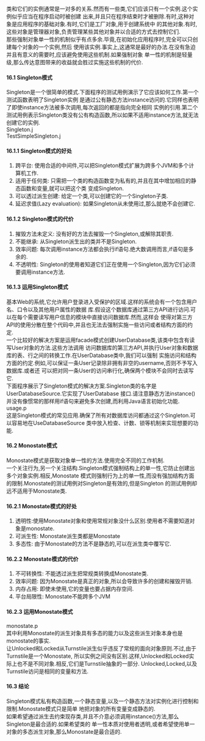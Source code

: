###
类和它们的实例通常是一对多的关系.然而有一些类,它们应该只有一个实例.这个实例似乎应当在程序启动时被创建
出来,并且只在程序结束时才被删除.有时,这种对象是应用程序的基础对象.有时,它们是工厂对象,用于创建系统中
的其他对象.有时,这些对象是管理器对象,负责管理某些其他对象并以合适的方式去控制它们.  
那些强制对象单一性的机制似乎有点多余.毕竟,在初始化应用程序时,完全可以只创建每个对象的一个实例,然后
使用该实例.事实上,这通常是最好的办法.在没有急迫并且有意义的需要时,应该避免使用这些机制.如果强制对象
单一性的机制是轻量级,那么传达意图带来的收益就会胜过实施这些机制的代价.  
#### 16.1 Singleton模式
Singleton是一个很简单的模式.下面程序的测试用例演示了它应该如何工作.第一个测试函数表明了Singleton实例
是通过公有静态方法instance访问的.它同样也表明了即使instance方法被多次调用,每次返回的都是指向完全相同
实例的引用.第二个测试用例表示Singleton类没有公有构造函数,所以如果不适用instance方法,就无法创建它的实例.  
Singleton.j  
TestSimpleSingleton.j  
#### 16.1.1 Singleton模式的好处
1. 跨平台: 使用合适的中间件,可以把Singleton模式扩展为跨多个JVM和多个计算机工作.
2. 适用于任何类: 只需把一个类的构造函数变为私有的,并且在其中增加相应的静态函数和变量,就可以把这个类
变成Singleton.
3. 可以透过派生创建: 给定一个类,可以创建它的一个Singleton子类.
4. 延迟求值(Lazy evaluation): 如果Singleton从未使用过,那么就绝不会创建它.
#### 16.1.2 Singleton模式的代价
1. 摧毁方法未定义: 没有好的方法去摧毁一个Singleton,或解除其职责.
2. 不能继承: 从Singleton派生出的类并不是Singleton.
3. 效率问题: 每次调用instance方法都会执行if语句.绝大数调用而言,if语句是多余的.  
4. 不透明性: Singleton的使用者知道它们正在使用一个Singleton,因为它们必须要调用instance方法.
#### 16.1.3 运用Singleton模式
基本Web的系统,它允许用户登录进入受保护的区域.这样的系统会有一个包含用户名、口令以及其他用户属性的数据
库.假设这个数据库通过第三方API进行访问.可以在每个需要读写用户信息的模块中直接访问数据库.然而,这样会
使得对第三方API的使用分散在整个代码中,并且也无法去强制实施一些访问或者结构方面的约定.  
一个比较好的解决方案是运用facade模式创建UserDatabase类,该类中包含有读写User对象的方法.这些方法调用
访问数据库的第三方API,并执行User对象和数据库的表、行之间的转换工作.在UserDatabase类中,我们可以强制
实施访问和结构方面的约定.例如,可以保证一条User记录除非拥有非空的username,否则不予写入数据库.或者还
可以把对同一条User的访问串行化,确保两个模块不会同时去读写它.  
下面程序展示了Singleton模式的解决方案.Singleton类的名字是UserDatabaseSource.它实现了UserDatabase
接口.请注意静态方法instance()并没有像惯常的那样用if语句来避免多次创建,而利用Java语言初始化功能.  
usage.p  
这是Singleton模式的常见应用.确保了所有对数据库访问都通过这个Singleton.可以容易地在UseDatabaseSource
类中放入检查、计数、锁等机制来实现想要的功能.  
#### 16.2 Monostate模式
Monostate模式是获取对象单一性的方法.使用完全不同的工作机制.  
一个关注行为,另一个关注结构.Singleton模式强制结构上的单一性,它防止创建出多个对象实例.相反,Monostate
模式则强制行为上的单一性,而没有强加结构方面的限制.Monostate的测试用例对Singleton是有效的,但是Singleton
的测试用例却远不适用于Monostate类.
#### 16.2.1 Monostate模式的好处
1. 透明性:使用Monostate对象和使用常规对象没什么区别.使用者不需要知道对象是monostate.
2. 可派生性: Monostate派生类都是Monostate
3. 多态性: 由于Monostate的方法不是静态的,可以在派生类中覆写它.
#### 16.2.2 Monostate模式的代价
1. 不可转换性: 不能透过派生把常规类转换成Monostate类.
2. 效率问题: 因为Monostate是真正的对象,所以会导致许多的创建和摧毁开销.
3. 内存占用: 即使未使用,它的变量也要占据内存空间.
4. 平台局限性: Monostate不能跨多个JVM
#### 16.2.3 运用Monostate模式
monostate.p  
其中利用Monostate的派生对象具有多态的能力以及这些派生对象本身也是monostate的事实.  
让Unlocked和Locked从Turnstile派生似乎违反了常规的面向对象原则.不过,由于Turnstile是一个Monostate,
所以实例之间没有区别.这样,Unlocked和Locked实际上也不是不同对象.相反,它们是Turnstile抽象的一部分.
Unlocked,Locked,以及Turnstile访问是相同的变量和方法.
#### 16.3 结论
Singleton模式私有构造函数,一个静态变量,以及一个静态方法对实例化进行控制和限制.Monostate模式只是简单
地把对象的所有变量变成静态的.  
如果希望通过派生去约束现存类,并且不介意必须调用instance()方法,那么Singleton是最合适的.如果希望类的
单一性本质对使用者透明,或者希望使用单一对象的多态派生对象,那么Monostate是最合适的.
